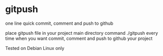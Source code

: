 # gitpush
one line quick commit, comment and push to github

place gitpush file in your project main directory
command ./gitpush every time when you want commit, comment and push to github your project

Tested on Debian Linux only
